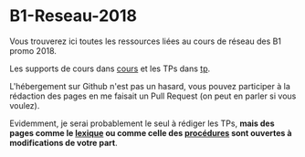# B1-Reseau-2018

Vous trouverez ici toutes les ressources liées au cours de réseau des B1 promo 2018.   

Les supports de cours dans [cours](./cours) et les TPs dans [tp](./tp).

L'hébergement sur Github n'est pas un hasard, vous pouvez participer à la rédaction des pages en me faisait un Pull Request (on peut en parler si vous voulez).  

Evidemment, je serai probablement le seul à rédiger les TPs, **mais des pages comme le [lexique](./cours/lexique.md) ou comme celle des [procédures](./cours/procedures.md) sont ouvertes à modifications de votre part**.
